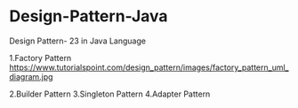 # Design-Pattern-Java
Design Pattern- 23 in Java Language

1.Factory Pattern
https://www.tutorialspoint.com/design_pattern/images/factory_pattern_uml_diagram.jpg

2.Builder Pattern
3.Singleton Pattern
4.Adapter Pattern
